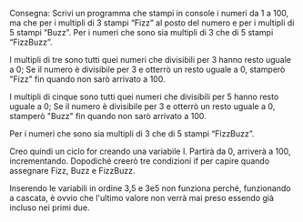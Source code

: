 Consegna:
Scrivi un programma che stampi in console i numeri da 1 a 100,
ma che per i multipli di 3 stampi “Fizz” al posto del numero e
per i multipli di 5 stampi “Buzz”.
Per i numeri che sono sia multipli di 3 che di 5 stampi “FizzBuzz”.


I multipli di tre sono tutti quei numeri che divisibili per 3 hanno resto uguale a 0;
Se il numero è divisibile per 3 e otterrò un resto uguale a 0, stamperò "Fizz" fin quando non sarò arrivato a 100.


I multipli di cinque sono tutti quei numeri che divisibili per 5 hanno resto uguale a 0;
Se il numero è divisibile per 3 e otterrò un resto uguale a 0, stamperò "Buzz" fin quando non sarò arrivato a 100.

Per i numeri che sono sia multipli di 3 che di 5 stampi “FizzBuzz”.

Creo quindi un ciclo for creando una variabile I.
Partirà da 0, arriverà a 100, incrementando.
Dopodiché creerò tre condizioni if per capire quando assegnare Fizz, Buzz e FizzBuzz.

Inserendo le variabili in ordine 3,5 e 3e5 non funziona perché, funzionando a cascata, è ovvio che l'ultimo valore non verrà mai preso essendo già incluso nei primi due.